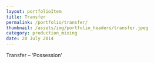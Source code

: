 ```yaml
---
layout: portfolioItem
title: Transfer
permalink: /portfolio/transfer/
thumbnail: /assets/img/portfolio_headers/transfer.jpeg
category: production_mixing
date: 20 July 2014
---
```


Transfer – ‘Possession’